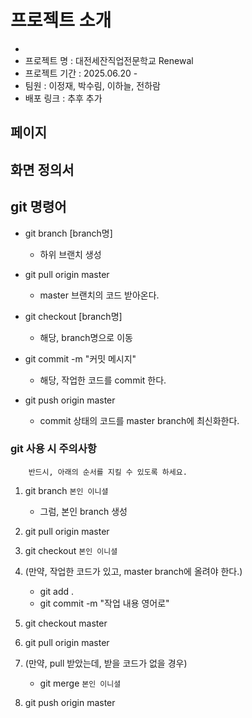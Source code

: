 # 프로젝트 소개

* 
* 프로젝트 명 : 대전세잔직업전문학교 Renewal
* 프로젝트 기간 : 2025.06.20 -
* 팀원 : 이정재, 박수림, 이하늘, 전하람
* 배포 링크 : 추후 추가

## 페이지

## 화면 정의서

## git 명령어
* git branch [branch명]
	- 하위 브랜치 생성

* git pull origin master
	- master 브랜치의 코드 받아온다.

* git checkout [branch명]
	- 해당, branch명으로 이동

* git commit -m "커밋 메시지"
	- 해당, 작업한 코드를 commit 한다.

* git push origin master
	- commit 상태의 코드를 master branch에 최신화한다.

### git 사용 시 주의사항
```
	반드시, 아래의 순서를 지킬 수 있도록 하세요.
```
1. git branch `본인 이니셜`
	- 그럼, 본인 branch 생성

2. git pull origin master

3. git checkout `본인 이니셜`

4. (만약, 작업한 코드가 있고, master branch에 올려야 한다.)
	- git add .
	- git commit -m "작업 내용 영어로"

5. git checkout master

6. git pull origin master

7. (만약, pull 받았는데, 받을 코드가 없을 경우)
	- git merge `본인 이니셜`

8. git push origin master